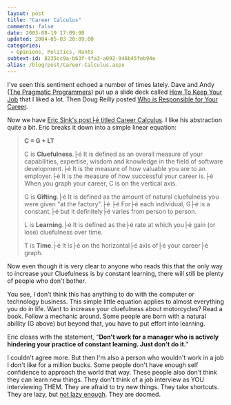 ```yaml
---
layout: post
title: "Career Calculus"
comments: false
date: 2003-08-19 17:09:00
updated: 2004-05-03 20:09:00
categories:
 - Opinions, Politics, Rants
subtext-id: 8235cc9a-b63f-4fa3-a092-946b45feb94e
alias: /blog/post/Career-Calculus.aspx
---
```



I've seen this sentiment echoed a number of times lately. Dave and Andy ([The Pragmatic Programmers](http://www.pragmaticprogrammer.com/index.html)) put up a slide deck called [How To Keep Your Job](http://www.pragmaticprogrammer.com/talks/HowToKeepYourJob/HTKYJ.html) that I liked a lot. Then Doug Reilly posted [Who is Responsible for Your Career](http://weblogs.asp.net/dreilly/posts/23345.aspx).

Now we have [Eric Sink's post├é titled Career Calculus](http://software.ericsink.com/Career_Calculus.html). I like his abstraction quite a bit. Eric breaks it down into a simple linear equation:

> **C = G + LT**
> 
> C is **Cluefulness**.├é It is defined as an overall measure of your capabilities, expertise, wisdom and knowledge in the field of software development.├é It is the measure of how valuable you are to an employer.├é It is the measure of how successful your career is.├é When you graph your career, C is on the vertical axis.
> 
> G is **Gifting**.├é It is defined as the amount of natural cluefulness you were given "at the factory".├é ├é For├é each individual, G├é is a constant,├é but it definitely├é varies from person to person.
> 
> L is **Learning**.├é It is defined as the├é rate at which you├é gain (or lose) cluefulness over time.
> 
> T is **Time**.├é It is├é on the horizontal├é axis of├é your career├é graph.

Now even though it is very clear to anyone who reads this that the only way to increase your Cluefulness is by constant learning, there will still be plenty of people who don't bother.

You see, I don't think this has anything to do with the computer or technology business. This simple little equation applies to almost everything you do in life. Want to increase your cluefulness about motorcycles? Read a book. Follow a mechanic around. Some people are born with a natural abillity (G above) but beyond that, you have to put effort into learning.

Eric closes with the statement, "**Don't work for a manager who is actively hindering your practice of constant learning. Just don't do it.**"

I couldn't agree more. But then I'm also a person who wouldn't work in a job I don't like for a million bucks. Some people don't have enough self confidence to approach the world that way. These people also don't think they can learn new things. They don't think of a job interview as YOU interviewing THEM. They are afraid to try new things. They take shortcuts. They are lazy, but [not lazy enough](http://weblogs.asp.net/ERobillard/Story/3801.aspx). They are doomed.
